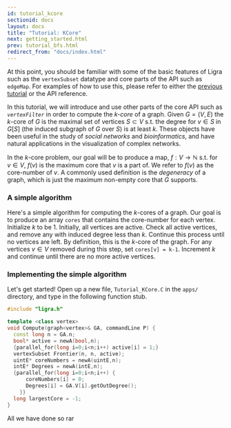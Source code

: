 ```yaml
---
id: tutorial_kcore
sectionid: docs
layout: docs
title: "Tutorial: KCore"
next: getting_started.html
prev: tutorial_bfs.html
redirect_from: "docs/index.html"
---
```


At this point, you should be familiar with some of the basic features 
of Ligra such as the `vertexSubset` datatype and core parts of the API
such as `edgeMap`. For examples of how to use this, please refer to either
the [previous tutorial](/ligra/tutorial_bfs) or the API reference. 

In this tutorial, we will introduce and use other parts of the core API such
as *`vertexFilter`* in order to compute the *k-core* of a graph. Given 
$G = (V, E)$ the $k$-core of $G$ is the maximal set of vertices $S \subset V$
s.t. the degree for $v \in S$ in $G[S]$ (the induced subgraph of $G$ over $S$) 
is at least $k$. These objects have been useful in the study of *social networks*
and *bioinformatics*, and have natural applications in the visualization of 
complex networks. 

In the $k$-core problem, our goal will be to produce a map, $f : V \rightarrow \mathbb{N}$
s.t. for $v \in V$, $f(v)$ is the maximum core that $v$ is a part of. We refer to 
$f(v)$ as the core-number of $v$. A commonly used definition is the *degeneracy* of 
a graph, which is just the maximum non-empty core that $G$ supports. 

### A simple algorithm

Here's a simple algorithm for computing the $k$-cores of a graph. Our goal
is to produce an array `cores` that contains the core-number for each vertex. 
Initialize $k$ to be 1. Initially, all vertices are active. Check all active 
vertices, and remove any with induced degree less than $k$. Continue this process 
until no vertices are left. By definition, this is the $k$-core of the graph. 
For any vertices $v \in V$ removed during this step, set `cores[v] = k-1`. 
Increment $k$ and continue until there are no more active vertices. 

### Implementing the simple algorithm

Let's get started! Open up a new file, `Tutorial_KCore.C` in the `apps/` directory,
and type in the following function stub. 

``` cpp
#include "ligra.h"

template <class vertex>
void Compute(graph<vertex>& GA, commandLine P) {
  const long n = GA.n; 
  bool* active = newA(bool,n);
  {parallel_for(long i=0;i<n;i++) active[i] = 1;}
  vertexSubset Frontier(n, n, active);
  uintE* coreNumbers = newA(uintE,n);
  intE* Degrees = newA(intE,n);
  {parallel_for(long i=0;i<n;i++) {
      coreNumbers[i] = 0;
      Degrees[i] = GA.V[i].getOutDegree();
    }}
  long largestCore = -1;
}
```

All we have done so rar

